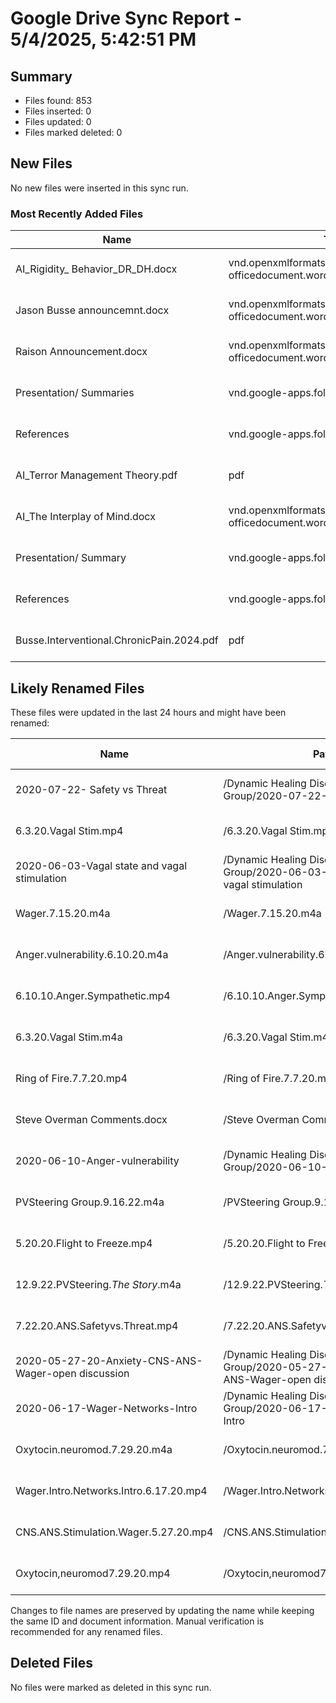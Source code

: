# Google Drive Sync Report - 5/4/2025, 5:42:51 PM

## Summary

- Files found: 853
- Files inserted: 0
- Files updated: 0
- Files marked deleted: 0

## New Files

No new files were inserted in this sync run.

### Most Recently Added Files

| Name | Type | Path | Created |
|------|------|------|--------|
| AI_Rigidity_ Behavior_DR_DH.docx | vnd.openxmlformats-officedocument.wordprocessingml.document | /2025-05-04-AI-Narrative-Summaries/AI_Rigidity_ Behavior_DR_DH.docx | 5/4/2025, 5:18:28 PM |
| Jason Busse announcemnt.docx | vnd.openxmlformats-officedocument.wordprocessingml.document | /2025-05-21 - Busse - Review of spinal injections/Jason Busse announcemnt.docx | 5/4/2025, 5:18:28 PM |
| Raison Announcement.docx | vnd.openxmlformats-officedocument.wordprocessingml.document | /2025-05-07 - Raison - Depression a survival strategy/Raison Announcement.docx | 5/4/2025, 5:18:28 PM |
| Presentation/ Summaries | vnd.google-apps.folder | /2025-05-07 - Raison - Depression a survival strategy/Presentation/ Summaries | 5/4/2025, 5:18:28 PM |
| References | vnd.google-apps.folder | /2025-05-07 - Raison - Depression a survival strategy/References | 5/4/2025, 5:18:28 PM |
| AI_Terror Management Theory.pdf | pdf | /2025-05-04-AI-Narrative-Summaries/AI_Terror Management Theory.pdf | 5/4/2025, 5:18:28 PM |
| AI_The Interplay of Mind.docx | vnd.openxmlformats-officedocument.wordprocessingml.document | /2025-05-04-AI-Narrative-Summaries/AI_The Interplay of Mind.docx | 5/4/2025, 5:18:28 PM |
| Presentation/ Summary | vnd.google-apps.folder | /2025-05-21 - Busse - Review of spinal injections/Presentation/ Summary | 5/4/2025, 5:18:28 PM |
| References | vnd.google-apps.folder | /2025-05-21 - Busse - Review of spinal injections/References | 5/4/2025, 5:18:28 PM |
| Busse.Interventional.ChronicPain.2024.pdf | pdf | /2025-05-21 - Busse - Review of spinal injections/References/Busse.Interventional.ChronicPain.2024.pdf | 5/4/2025, 5:18:28 PM |
## Likely Renamed Files

These files were updated in the last 24 hours and might have been renamed:

| Name | Path | Last Updated |
|------|------|-------------|
| 2020-07-22- Safety vs Threat | /Dynamic Healing Discussion Group/2020-07-22- Safety vs Threat | 5/4/2025, 5:19:06 PM |
| 6.3.20.Vagal Stim.mp4 | /6.3.20.Vagal Stim.mp4 | 5/4/2025, 5:19:06 PM |
| 2020-06-03-Vagal state and vagal stimulation  | /Dynamic Healing Discussion Group/2020-06-03-Vagal state and vagal stimulation  | 5/4/2025, 5:19:06 PM |
| Wager.7.15.20.m4a | /Wager.7.15.20.m4a | 5/4/2025, 5:19:06 PM |
| Anger.vulnerability.6.10.20.m4a | /Anger.vulnerability.6.10.20.m4a | 5/4/2025, 5:19:06 PM |
| 6.10.10.Anger.Sympathetic.mp4 | /6.10.10.Anger.Sympathetic.mp4 | 5/4/2025, 5:19:06 PM |
| 6.3.20.Vagal Stim.m4a | /6.3.20.Vagal Stim.m4a | 5/4/2025, 5:19:06 PM |
| Ring of Fire.7.7.20.mp4 | /Ring of Fire.7.7.20.mp4 | 5/4/2025, 5:19:06 PM |
| Steve Overman Comments.docx | /Steve Overman Comments.docx | 5/4/2025, 5:19:06 PM |
| 2020-06-10-Anger-vulnerability | /Dynamic Healing Discussion Group/2020-06-10-Anger-vulnerability | 5/4/2025, 5:19:06 PM |
| PVSteering Group.9.16.22.m4a | /PVSteering Group.9.16.22.m4a | 5/4/2025, 5:19:03 PM |
| 5.20.20.Flight to Freeze.mp4 | /5.20.20.Flight to Freeze.mp4 | 5/4/2025, 5:19:03 PM |
| 12.9.22.PVSteering._The Story_.m4a | /12.9.22.PVSteering._The Story_.m4a | 5/4/2025, 5:19:03 PM |
| 7.22.20.ANS.Safetyvs.Threat.mp4 | /7.22.20.ANS.Safetyvs.Threat.mp4 | 5/4/2025, 5:19:03 PM |
| 2020-05-27-20-Anxiety-CNS-ANS-Wager-open discussion | /Dynamic Healing Discussion Group/2020-05-27-20-Anxiety-CNS-ANS-Wager-open discussion | 5/4/2025, 5:19:03 PM |
| 2020-06-17-Wager-Networks-Intro | /Dynamic Healing Discussion Group/2020-06-17-Wager-Networks-Intro | 5/4/2025, 5:19:03 PM |
| Oxytocin.neuromod.7.29.20.m4a | /Oxytocin.neuromod.7.29.20.m4a | 5/4/2025, 5:19:03 PM |
| Wager.Intro.Networks.Intro.6.17.20.mp4 | /Wager.Intro.Networks.Intro.6.17.20.mp4 | 5/4/2025, 5:19:03 PM |
| CNS.ANS.Stimulation.Wager.5.27.20.mp4 | /CNS.ANS.Stimulation.Wager.5.27.20.mp4 | 5/4/2025, 5:19:03 PM |
| Oxytocin,neuromod7.29.20.mp4 | /Oxytocin,neuromod7.29.20.mp4 | 5/4/2025, 5:19:03 PM |

Changes to file names are preserved by updating the name while keeping the same ID and document information.
Manual verification is recommended for any renamed files.

## Deleted Files

No files were marked as deleted in this sync run.

